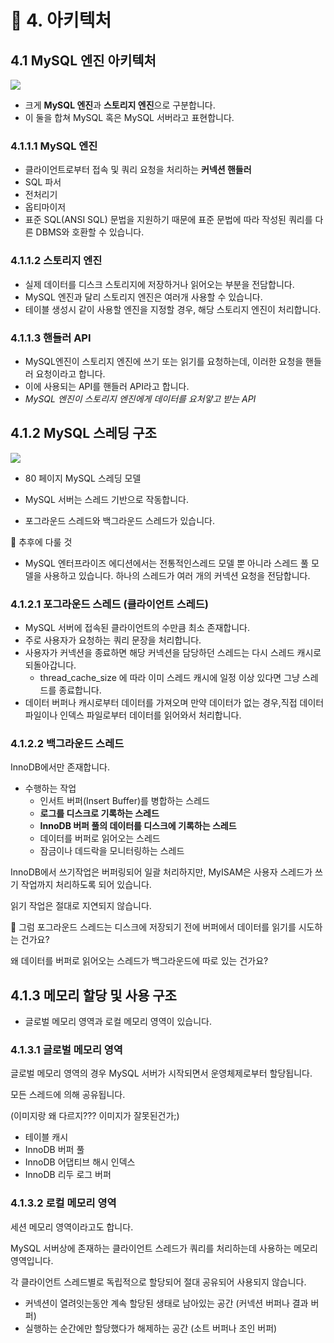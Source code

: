 # 📖 4. 아키텍처
## 4.1 MySQL 엔진 아키텍처
![](https://www.notion.so/image/https%3A%2F%2Fprod-files-secure.s3.us-west-2.amazonaws.com%2F1feb7462-9c33-4bf1-b0bb-7973d34ffaf2%2F084031f1-99f4-41c0-8810-97f871f28ac1%2FUntitled.png?table=block&id=cad2f53f-6bf6-4ae7-8bc6-fd2db018dc6f&spaceId=1feb7462-9c33-4bf1-b0bb-7973d34ffaf2&width=2000&userId=180a704c-6552-4796-9dd2-ab125439ed98&cache=v2)
- 크게 **MySQL 엔진**과 **스토리지 엔진**으로 구분합니다.
- 이 둘을 합쳐 MySQL 혹은 MySQL 서버라고 표현합니다.

### 4.1.1.1 MySQL 엔진

- 클라이언트로부터 접속 및 쿼리 요청을 처리하는 **커넥션 핸들러**
- SQL 파서
- 전처리기
- 옵티마이저
- 표준 SQL(ANSI SQL) 문법을 지원하기 때문에 표준 문법에 따라 작성된 쿼리를 다른 DBMS와 호환할 수 있습니다.

### 4.1.1.2 스토리지 엔진

- 실제 데이터를 디스크 스토리지에 저장하거나 읽어오는 부분을 전담합니다.
- MySQL 엔진과 달리 스토리지 엔진은 여러개 사용할 수 있습니다.
- 테이블 생성시 같이 사용할 엔진을 지정할 경우, 해당 스토리지 엔진이 처리합니다.

### 4.1.1.3 핸들러 API

- MySQL엔진이 스토리지 엔진에 쓰기 또는 읽기를 요청하는데, 이러한 요청을 핸들러 요청이라고 합니다.
- 이에 사용되는 API를 핸들러 API라고 합니다.
- _MySQL 엔진이 스토리지 엔진에게 데이터를 요처앟고 받는 API_


## 4.1.2 MySQL 스레딩 구조
![](https://www.notion.so/image/https%3A%2F%2Fprod-files-secure.s3.us-west-2.amazonaws.com%2F1feb7462-9c33-4bf1-b0bb-7973d34ffaf2%2F0ec12c3c-7287-444a-ab5e-4e68e6f40278%2FUntitled.png?table=block&id=cbd181ce-fd12-43f3-b207-b088c7073dab&spaceId=1feb7462-9c33-4bf1-b0bb-7973d34ffaf2&width=2000&userId=180a704c-6552-4796-9dd2-ab125439ed98&cache=v2)
- 80 페이지 MySQL 스레딩 모델

- MySQL 서버는 스레드 기반으로 작동합니다.
- 포그라운드 스레드와 백그라운드 스레드가 있습니다.

<aside> 🤔 추후에 다룰 것

- MySQL 엔터프라이즈 에디션에서는 전통적인스레드 모델 뿐 아니라 스레드 풀 모델을 사용하고 있습니다. 하나의 스레드가 여러 개의 커넥션 요청을 전담합니다. </aside>

### 4.1.2.1 포그라운드 스레드 (클라이언트 스레드)

- MySQL 서버에 접속된 클라이언트의 수만큼 최소 존재합니다.
- 주로 사용자가 요청하는 쿼리 문장을 처리합니다.
- 사용자가 커넥션을 종료하면 해당 커넥션을 담당하던 스레드는 다시 스레드 캐시로 되돌아갑니다.
    - thread_cache_size 에 따라 이미 스레드 캐시에 일정 이상 있다면 그냥 스레드를 종료합니다.
- 데이터 버퍼나 캐시로부터 데이터를 가져오며 만약 데이터가 없는 경우,직접 데이터파일이나 인덱스 파일로부터 데이터를 읽어와서 처리합니다.

### 4.1.2.2 백그라운드 스레드

InnoDB에서만 존재합니다.

- 수행하는 작업
    - 인서트 버퍼(Insert Buffer)를 병합하는 스레드
    - **로그를 디스크로 기록하는 스레드**
    - **InnoDB 버퍼 풀의 데이터를 디스크에 기록하는 스레드**
    - 데이터를 버퍼로 읽어오는 스레드
    - 잠금이나 데드락을 모니터링하는 스레드

InnoDB에서 쓰기작업은 버퍼링되어 일괄 처리하지만, MyISAM은 사용자 스레드가 쓰기 작업까지 처리하도록 되어 있습니다.

읽기 작업은 절대로 지연되지 않습니다.

<aside> 🤔 그럼 포그라운드 스레드는 디스크에 저장되기 전에 버퍼에서 데이터를 읽기를 시도하는 건가요?

왜 데이터를 버퍼로 읽어오는 스레드가 백그라운드에 따로 있는 건가요?

</aside>

## 4.1.3 메모리 할당 및 사용 구조

- 글로벌 메모리 영역과 로컬 메모리 영역이 있습니다.

### 4.1.3.1 글로벌 메모리 영역

글로벌 메모리 영역의 경우 MySQL 서버가 시작되면서 운영체제로부터 할당됩니다.

모든 스레드에 의해 공유됩니다.

(이미지랑 왜 다르지??? 이미지가 잘못된건가;)

- 테이블 캐시
- InnoDB 버퍼 풀
- InnoDB 어댑티브 해시 인덱스
- InnoDB 리두 로그 버퍼

### 4.1.3.2 로컬 메모리 영역

세션 메모리 영역이라고도 합니다.

MySQL 서버상에 존재하는 클라이언트 스레드가 쿼리를 처리하는데 사용하는 메모리 영역입니다.

각 클라이언트 스레드별로 독립적으로 할당되어 절대 공유되어 사용되지 않습니다.

- 커넥션이 열려잇는동안 계속 할당된 생태로 남아있는 공간 (커넥션 버퍼나 결과 버퍼)
- 실행하는 순간에만 할당했다가 해제하는 공간 (소트 버퍼나 조인 버퍼)
